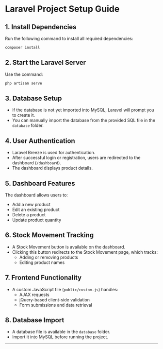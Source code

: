# Laravel Project Setup Guide

## 1. Install Dependencies

Run the following command to install all required dependencies:

```sh
composer install
```

## 2. Start the Laravel Server

Use the command:

```sh
php artisan serve
```

## 3. Database Setup

-   If the database is not yet imported into MySQL, Laravel will prompt you to create it.
-   You can manually import the database from the provided SQL file in the `database` folder.

## 4. User Authentication

-   Laravel Breeze is used for authentication.
-   After successful login or registration, users are redirected to the dashboard (`/dashboard`).
-   The dashboard displays product details.

## 5. Dashboard Features

The dashboard allows users to:

-   Add a new product
-   Edit an existing product
-   Delete a product
-   Update product quantity

## 6. Stock Movement Tracking

-   A Stock Movement button is available on the dashboard.
-   Clicking this button redirects to the Stock Movement page, which tracks:
    -   Adding or removing products
    -   Editing product names

## 7. Frontend Functionality

-   A custom JavaScript file (`public/custom.js`) handles:
    -   AJAX requests
    -   jQuery-based client-side validation
    -   Form submissions and data retrieval

## 8. Database Import

-   A database file is available in the `database` folder.
-   Import it into MySQL before running the project.

---


